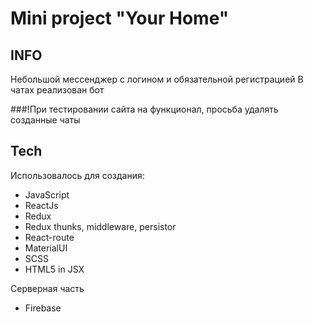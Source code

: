 # Mini project "Your Home" 

## INFO

Небольшой мессенджер с логином и обязательной регистрацией
В чатах реализован бот


###!При тестировании сайта на функционал, просьба удалять созданные чаты



## Tech

Использовалось для создания:
- JavaScript
- ReactJs
- Redux
- Redux thunks, middleware, persistor
- React-route
- MaterialUI
- SCSS
- HTML5 in JSX
 
Серверная часть 
- Firebase




